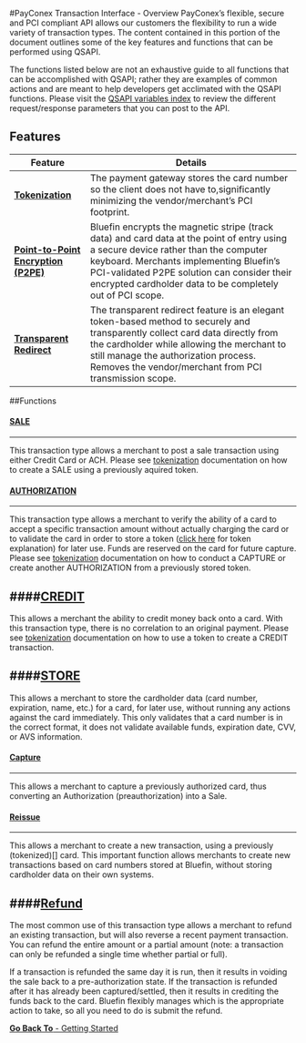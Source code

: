 #PayConex Transaction Interface - Overview
PayConex’s flexible, secure and PCI compliant API allows our customers the flexibility to run a wide variety of transaction types. The content contained in this portion of the document outlines some of the key features and functions that can be performed using QSAPI. 

The functions listed below are not an exhaustive guide to all functions that can be accomplished with QSAPI; rather they are examples of common actions and are meant to help developers get acclimated with the QSAPI functions. Please visit the [QSAPI variables index](variable-index/qsapi/qsapi-request-parameters.md) to review the different request/response parameters that you can post to the API.

## Features

Feature| Details
------------- | -------------
[**Tokenization**](/Tokenization) | The payment gateway stores the card number so the client does not have to,significantly minimizing the vendor/merchant’s PCI footprint.
[**Point-to-Point Encryption (P2PE)**](Point-to-Point-Encryption)  | Bluefin encrypts the magnetic stripe (track data) and card data at the point of entry using a secure device rather than the computer keyboard. Merchants implementing Bluefin’s PCI-validated P2PE solution can consider their encrypted cardholder data to be completely out of PCI scope.
[**Transparent Redirect**]() | The transparent redirect feature is an elegant token-based method to securely and transparently collect card data directly from the cardholder while allowing the merchant to still manage the authorization process. Removes the vendor/merchant from PCI transmission scope.


##Functions

#### [SALE](SALE)
-----
This transaction type allows a merchant to post a sale transaction using either Credit Card or ACH. Please see [tokenization](Tokenization) documentation on how to create a SALE using a previously aquired token. 

#### [AUTHORIZATION](AUTHORIZATION)
-----
This transaction type allows a merchant to verify the ability of a card to accept a specific transaction amount without actually charging the card or to validate the card in order to store a token ([click here]() for token explanation) for later use. Funds are reserved on the card for future capture. Please see [tokenization](Tokenization) documentation on how to conduct a CAPTURE or create another AUTHORIZATION from a previously stored token.

####[CREDIT](CREDIT)
-----
This allows a merchant the ability to credit money back onto a card. With this transaction type, there is no correlation to an original payment. Please see [tokenization](Tokenization) documentation on how to use a token to create a CREDIT transaction. 

####[STORE](STORE)
-----
This allows a merchant to store the cardholder data (card number, expiration, name, etc.) for a card, for later use, without running any actions against the card immediately. This only validates that a card number is in the correct format, it does not validate available funds, expiration date, CVV, or AVS information.

#### [Capture]()
-----
This allows a merchant to capture a previously authorized card, thus converting an Authorization (preauthorization)
into a Sale.

#### [Reissue]()
-----
This allows a merchant to create a new transaction, using a previously (tokenized)[] card. This important function allows merchants to create new transactions based on card numbers stored at Bluefin, without storing cardholder data on their own systems.

####[Refund]()
-----
The most common use of this transaction type allows a merchant to refund an existing transaction, but will also reverse a recent payment transaction. You can refund the entire amount or a partial amount (note: a transaction can only be refunded a single time whether partial or full). 

If a transaction is refunded the same day it is run, then it results in voiding the sale back to a pre-authorization state. If the transaction is refunded after it has already been captured/settled, then it results in crediting the funds back to the card. Bluefin flexibly manages which is the appropriate action to take, so all you need to do is submit the refund.

[**Go Back To** - Getting Started](/getting-started.md)
